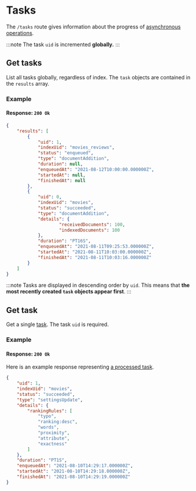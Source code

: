 # Tasks

The `/tasks` route gives information about the progress of [asynchronous operations](/learn/advanced/asynchronous_operations.md).

:::note
The task `uid` is incremented **globally.**
:::

## Get tasks

<RouteHighlighter method="GET" route="/tasks"/>

List all tasks globally, regardless of index. The `task` objects are contained in the `results` array.

### Example

<CodeSamples id="get_all_tasks_1" />

#### Response: `200 Ok`

```json
{
    "results": [
        {
            "uid": 1,
            "indexUid": "movies_reviews",
            "status": "enqueued",
            "type": "documentAddition",
            "duration": null,
            "enqueuedAt": "2021-08-12T10:00:00.000000Z",
            "startedAt": null,
            "finishedAt": null
        },
        {
            "uid": 0,
            "indexUid": "movies",
            "status": "succeeded",
            "type": "documentAddition",
            "details": { 
                    "receivedDocuments": 100,
                    "indexedDocuments": 100
            },
            "duration": "PT16S",
            "enqueuedAt": "2021-08-11T09:25:53.000000Z",
            "startedAt": "2021-08-11T10:03:00.000000Z",
            "finishedAt": "2021-08-11T10:03:16.000000Z"
        }
    ]
}
```

:::note
Tasks are displayed in descending order by `uid`. This means that **the most recently created `task` objects appear first**.
:::

## Get task

<RouteHighlighter method="GET" route="/tasks/{task_uid}"/>

Get a single [task](/learn/advanced/asynchronous_operations.md). The task `uid` is required.

### Example

<CodeSamples id="get_task_1" />

#### Response: `200 Ok`

Here is an example response representing [a processed task](/learn/advanced/asynchronous_operations.md#understanding-tasks).

```json
{
    "uid": 1,
    "indexUid": "movies",
    "status": "succeeded",
    "type": "settingsUpdate",
    "details": {
        "rankingRules": [
            "typo",
            "ranking:desc",
            "words",
            "proximity",
            "attribute",
            "exactness"
        ]
    },
    "duration": "PT1S",
    "enqueuedAt": "2021-08-10T14:29:17.000000Z",
    "startedAt": "2021-08-10T14:29:18.000000Z",
    "finishedAt": "2021-08-10T14:29:19.000000Z"
}
```
